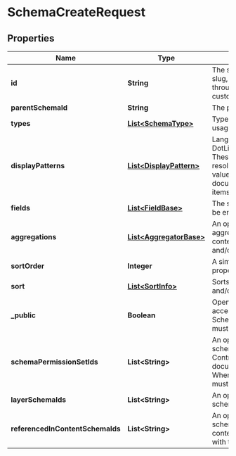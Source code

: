 
# SchemaCreateRequest

## Properties
Name | Type | Description | Notes
------------ | ------------- | ------------- | -------------
**id** | **String** | The schema id. Can be a slug, but must be unique throughout the whole customer setup. |  [optional]
**parentSchemaId** | **String** | The parent schema id. |  [optional]
**types** | [**List&lt;SchemaType&gt;**](SchemaType.md) | Types control schema usage. |  [optional]
**displayPatterns** | [**List&lt;DisplayPattern&gt;**](DisplayPattern.md) | Language specific DotLiquid templates. These templates will be resolved into display values in content documents and/or list items. |  [optional]
**fields** | [**List&lt;FieldBase&gt;**](FieldBase.md) | The schema fields. Can be empty. |  [optional]
**aggregations** | [**List&lt;AggregatorBase&gt;**](AggregatorBase.md) | An optional list of aggregations to group content documents and/or list items. |  [optional]
**sortOrder** | **Integer** | A simple ordering property for schemas. | 
**sort** | [**List&lt;SortInfo&gt;**](SortInfo.md) | Sorts content documents and/or list items. |  [optional]
**_public** | **Boolean** | Opens list item document accessibility. If true SchemaPermissionSetIds must be empty. | 
**schemaPermissionSetIds** | **List&lt;String&gt;** | An optional id list of schema permission sets. Control list item document permissions. When not empty Public must be false. |  [optional]
**layerSchemaIds** | **List&lt;String&gt;** | An optional id list of schemas with type layer. |  [optional]
**referencedInContentSchemaIds** | **List&lt;String&gt;** | An optional id list of schemas with type content for a schema with type layer. |  [optional]



